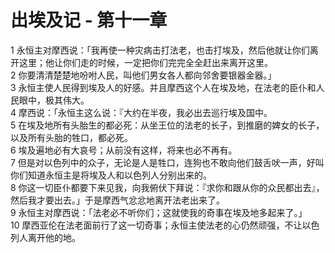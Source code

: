 # 出埃及记 - 第十一章
  
 1 永恒主对摩西说：「我再使一种灾病击打法老，也击打埃及，然后他就让你们离开这里；他让你们走的时候，一定把你们完完全全赶出来离开这里。  
 2 你要清清楚楚地吩咐人民，叫他们男女各人都向邻舍要银器金器。」  
 3 永恒主使人民得到埃及人的好感。并且摩西这个人在埃及地，在法老的臣仆和人民眼中，极其伟大。  
 4 摩西说：「永恒主这么说：『大约在半夜，我必出去巡行埃及国中。  
 5 在埃及地所有头胎生的都必死：从坐王位的法老的长子，到推磨的婢女的长子，以及所有头胎的牲口，都必死。  
 6 埃及遍地必有大哀号；从前没有这样，将来也必不再有。  
 7 但是对以色列中的众子，无论是人是牲口，连狗也不敢向他们鼓舌吠一声，好叫你们知道永恒主是将埃及人和以色列人分别出来的。  
 8 你这一切臣仆都要下来见我，向我俯伏下拜说：『求你和跟从你的众民都出去』，然后我才要出去。」于是摩西气忿忿地离开法老出来了。  
 9 永恒主对摩西说：「法老必不听你们；这就使我的奇事在埃及地多起来了。」  
 10 摩西亚伦在法老面前行了这一切奇事；永恒主使法老的心仍然顽强，不让以色列人离开他的地。